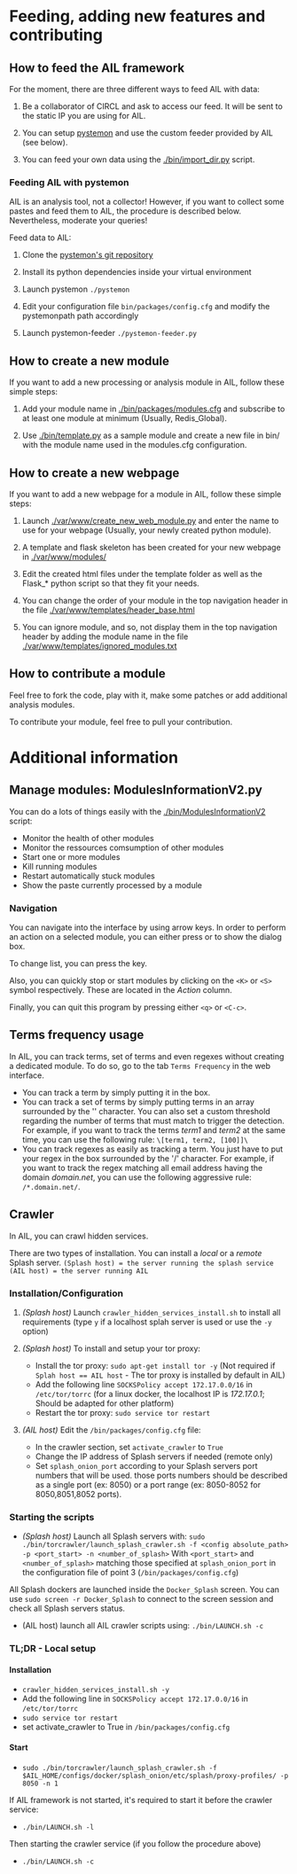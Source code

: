 Feeding, adding new features and contributing
=============================================

How to feed the AIL framework
-----------------------------

For the moment, there are three different ways to feed AIL with data:

1. Be a collaborator of CIRCL and ask to access our feed. It will be sent to the static IP you are using for AIL.

2. You can setup [pystemon](https://github.com/CIRCL/pystemon) and use the custom feeder provided by AIL (see below).

3. You can feed your own data using the [./bin/import_dir.py](./bin/import_dir.py) script.

### Feeding AIL with pystemon

AIL is an analysis tool, not a collector!
However, if you want to collect some pastes and feed them to AIL, the procedure is described below. Nevertheless, moderate your queries!

Feed data to AIL:

1. Clone the [pystemon's git repository](https://github.com/CIRCL/pystemon)

2. Install its python dependencies inside your virtual environment

3. Launch pystemon ``` ./pystemon ```

4. Edit your configuration file ```bin/packages/config.cfg``` and modify the pystemonpath path accordingly

5. Launch pystemon-feeder ``` ./pystemon-feeder.py ```


How to create a new module
--------------------------

If you want to add a new processing or analysis module in AIL, follow these simple steps:

1. Add your module name in [./bin/packages/modules.cfg](./bin/packages/modules.cfg) and subscribe to at least one module at minimum (Usually, Redis_Global).

2. Use [./bin/template.py](./bin/template.py) as a sample module and create a new file in bin/ with the module name used in the modules.cfg configuration.


How to create a new webpage
---------------------------

If you want to add a new webpage for a module in AIL, follow these simple steps:

1. Launch [./var/www/create_new_web_module.py](./var/www/create_new_web_module.py) and enter the name to use for your webpage (Usually, your newly created python module).

2. A template and flask skeleton has been created for your new webpage in [./var/www/modules/](./var/www/modules/)

3. Edit the created html files under the template folder as well as the Flask_* python script so that they fit your needs.

4. You can change the order of your module in the top navigation header in the file [./var/www/templates/header_base.html](./var/www/templates/header_base.html) 

5. You can ignore module, and so, not display them in the top navigation header by adding the module name in the file [./var/www/templates/ignored_modules.txt](./var/www/templates/ignored_modules.txt) 

How to contribute a module
--------------------------

Feel free to fork the code, play with it, make some patches or add additional analysis modules.

To contribute your module, feel free to pull your contribution.


Additional information
======================

Manage modules: ModulesInformationV2.py
---------------------------------------

You can do a lots of things easily with the [./bin/ModulesInformationV2](./bin/ModulesInformationV2) script:

- Monitor the health of other modules
- Monitor the ressources comsumption of other modules
- Start one or more modules
- Kill running modules
- Restart automatically stuck modules
- Show the paste currently processed by a module

### Navigation

You can navigate into the interface by using arrow keys. In order to perform an action on a selected module, you can either press <ENTER> or <SPACE> to show the dialog box.

To change list, you can press the <TAB> key.

Also, you can quickly stop or start modules by clicking on the ``<K>`` or ``<S>`` symbol respectively. These are located in the _Action_ column.

Finally, you can quit this program by pressing either ``<q>`` or ``<C-c>``.


Terms frequency usage
---------------------

In AIL, you can track terms, set of terms and even regexes without creating a dedicated module. To do so, go to the tab `Terms Frequency` in the web interface.
- You can track a term by simply putting it in the box.
- You can track a set of terms by simply putting terms in an array surrounded by the '\' character. You can also set a custom threshold regarding the number of terms that must match to trigger the detection. For example, if you want to track the terms _term1_ and _term2_ at the same time, you can use the following rule: `\[term1, term2, [100]]\`
- You can track regexes as easily as tracking a term. You just have to put your regex in the box surrounded by the '/' character. For example, if you want to track the regex matching all email address having the domain _domain.net_, you can use the following aggressive rule: `/*.domain.net/`.


Crawler
---------------------
In AIL, you can crawl hidden services.

There are two types of installation. You can install a *local* or a *remote* Splash server.
``(Splash host) = the server running the splash service``
``(AIL host) = the server running AIL``

### Installation/Configuration

1. *(Splash host)* Launch ``crawler_hidden_services_install.sh`` to install all requirements (type ``y`` if a localhost splah server is used or use the ``-y`` option)

2. *(Splash host)* To install and setup your tor proxy: 
    - Install the tor proxy: ``sudo apt-get install tor -y``
        (Not required if ``Splah host == AIL host`` - The tor proxy is installed by default in AIL)
    - Add the following line ``SOCKSPolicy accept 172.17.0.0/16`` in ``/etc/tor/torrc``
      (for a linux docker, the localhost IP is *172.17.0.1*; Should be adapted for other platform)
    - Restart the tor proxy: ``sudo service tor restart``

3. *(AIL host)* Edit the ``/bin/packages/config.cfg`` file:
    - In the crawler section, set ``activate_crawler`` to ``True``
    - Change the IP address of Splash servers if needed (remote only)
    - Set ``splash_onion_port`` according to your Splash servers port numbers that will be used.
        those ports numbers should be described as a single port (ex: 8050) or a port range (ex: 8050-8052 for 8050,8051,8052 ports).


### Starting the scripts

- *(Splash host)* Launch all Splash servers with: 
```sudo ./bin/torcrawler/launch_splash_crawler.sh -f <config absolute_path> -p <port_start> -n <number_of_splash>```
With ``<port_start>`` and ``<number_of_splash>`` matching those specified at ``splash_onion_port`` in the configuration file of point 3 (``/bin/packages/config.cfg``)

All Splash dockers are launched inside the ``Docker_Splash`` screen. You can use ``sudo screen -r Docker_Splash`` to connect to the screen session and check all Splash servers status.

- (AIL host) launch all AIL crawler scripts using:
```./bin/LAUNCH.sh -c```


### TL;DR - Local setup
#### Installation
- ```crawler_hidden_services_install.sh -y```
- Add the following line in ``SOCKSPolicy accept 172.17.0.0/16`` in ``/etc/tor/torrc``
- ```sudo service tor restart```
- set activate_crawler to True in ``/bin/packages/config.cfg``
#### Start
- ```sudo ./bin/torcrawler/launch_splash_crawler.sh -f $AIL_HOME/configs/docker/splash_onion/etc/splash/proxy-profiles/ -p 8050 -n 1```

If AIL framework is not started, it's required to start it before the crawler service:

- ```./bin/LAUNCH.sh -l```

Then starting the crawler service (if you follow the procedure above)

- ```./bin/LAUNCH.sh -c```
